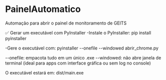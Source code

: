 # PainelAutomatico
Automação para abrir o painel de monitoramento de GEITS

✅ Gerar um executável com PyInstaller
-Instale o PyInstaller:
  pip install pyinstaller
  
-Gere o executável com:
  pyinstaller --onefile --windowed abrir_chrome.py 
  
  --onefile: empacota tudo em um único .exe
  --windowed: não abre janela de terminal (ideal para apps com interface gráfica ou sem log no console)

O executável estará em: dist/main.exe
